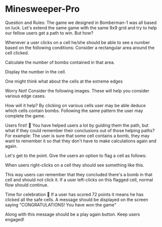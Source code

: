 # Minesweeper-Pro
Question and Rules: 
The game we designed in Bomberman-1 was all based on luck. Let's extend the same game with the same 9x9 grid and try to help our fellow users get a path to win. But how?


Whenever a user clicks on a cell he/she should be able to see a number based on the following conditions:
Consider a rectangular area around the cell clicked.

Calculate the number of bombs contained in that area.


Display the number in the cell.



One might think what about the cells at the extreme edges

Worry Not!
Consider the following images. These will help you consider various edge cases.








How will it help?
By clicking on various cells user may be able deduce which cells contain bombs. Following the same pattern the user may complete the game.

Users first! 🙏
You have helped users a lot by guiding them the path, but what if they could remember their conclusions out of those helping paths?
For example: The user is sure that some cell contains a bomb, they may want to remember it so that they don't have to make calculations again and again.

Let's get to the point.
Give the users an option to flag a cell as follows:

When users right-clicks on a cell they should see something like this.




This way users can remember that they concluded there's a bomb in that cell and should not click it. If a user left-clicks on this flagged cell, normal flow should continue.

Time for celebration 🎉
If a user has scored 72 points it means he has clicked all the safe cells. A message should be displayed on the screen saying "CONGRATULATIONS! You have won the game"

Along with this message should be a play again button. Keep users engaged!
